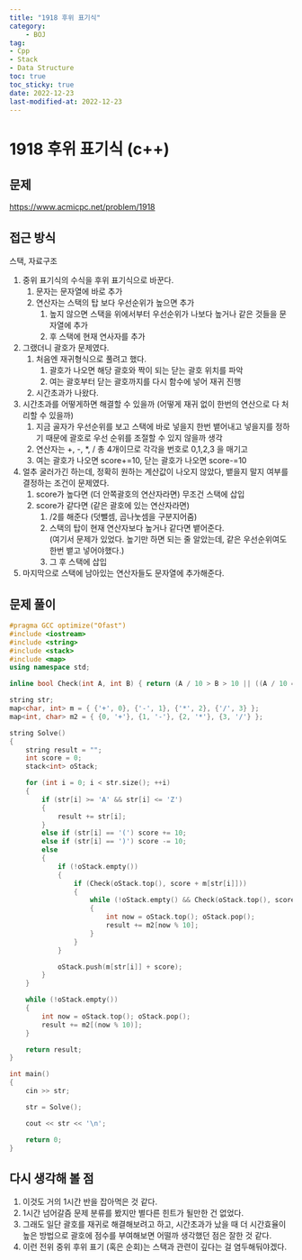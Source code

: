 ```yaml
---
title: "1918 후위 표기식"
category:
    - BOJ
tag:
- Cpp
- Stack
- Data Structure
toc: true
toc_sticky: true
date: 2022-12-23
last-modified-at: 2022-12-23
---
```


# 1918 후위 표기식 (c++)

## 문제
https://www.acmicpc.net/problem/1918   


## 접근 방식
스택, 자료구조
1. 중위 표기식의 수식을 후위 표기식으로 바꾼다.
	1. 문자는 문자열에 바로 추가
	2. 연산자는 스택의 탑 보다 우선순위가 높으면 추가
		1. 높지 않으면 스택을 위에서부터 우선순위가 나보다 높거나 같은 것들을 문자열에 추가
		2. 후 스택에 현재 연사자를 추가
2. 그랬더니 괄호가 문제였다.
	1. 처음엔 재귀형식으로 풀려고 했다.
		1. 괄호가 나오면 해당 괄호와 짝이 되는 닫는 괄호 위치를 파악
		2. 여는 괄호부터 닫는 괄호까지를 다시 함수에 넣어 재귀 진행
	2. 시간초과가 나왔다.
3. 시간초과를 어떻게하면 해결할 수 있을까 (어떻게 재귀 없이 한번의 연산으로 다 처리할 수 있을까)
	1. 지금 골자가 우선순위를 보고 스택에 바로 넣을지 한번 뱉어내고 넣을지를 정하기 때문에 괄호로 우선 순위를 조절할 수 있지 않을까 생각
	2. 연산자는 +, -, *, / 총 4개이므로 각각을 번호로 0,1,2,3 을 매기고
	3. 여는 괄호가 나오면 score+=10, 닫는 괄호가 나오면 score-=10
4. 얼추 굴러가긴 하는데, 정확히 원하는 계산값이 나오지 않았다, 뱉을지 말지 여부를 결정하는 조건이 문제였다.
	1. score가 높다면 (더 안쪽괄호의 연산자라면) 무조건 스택에 삽입
	2. score가 같다면 (같은 괄호에 있는 연산자라면)
		1. /2를 해준다 (덧뺄셈, 곱나눗셈을 구분지어줌)
		2. 스택의 탑이 현재 연산자보다 높거나 같다면 뱉어준다.   
		(여기서 문제가 있었다. 높기만 하면 되는 줄 알았는데, 같은 우선순위여도 한번 뱉고 넣어야했다.)
		3. 그 후 스택에 삽입
5. 마지막으로 스택에 남아있는 연산자들도 문자열에 추가해준다.

## 문제 풀이
```c++
#pragma GCC optimize("Ofast")
#include <iostream>
#include <string>
#include <stack>
#include <map>
using namespace std;

inline bool Check(int A, int B) { return (A / 10 > B > 10 || ((A / 10 == B / 10) && (A % 10 / 2 >= B % 10 / 2))); }

string str;
map<char, int> m = { {'+', 0}, {'-', 1}, {'*', 2}, {'/', 3} };
map<int, char> m2 = { {0, '+'}, {1, '-'}, {2, '*'}, {3, '/'} };

string Solve()
{
    string result = "";
    int score = 0;
    stack<int> oStack;

    for (int i = 0; i < str.size(); ++i)
    {
        if (str[i] >= 'A' && str[i] <= 'Z')
        {
            result += str[i];
        }
        else if (str[i] == '(') score += 10;
        else if (str[i] == ')') score -= 10;
        else
        {
            if (!oStack.empty())
            {
                if (Check(oStack.top(), score + m[str[i]]))
                {
                    while (!oStack.empty() && Check(oStack.top(), score + m[str[i]]))
                    {
                        int now = oStack.top(); oStack.pop();
                        result += m2[now % 10];
                    }
                }
            }

            oStack.push(m[str[i]] + score);
        }
    }

    while (!oStack.empty())
    {
        int now = oStack.top(); oStack.pop();
        result += m2[(now % 10)];
    }

    return result;
}

int main()
{
    cin >> str;

    str = Solve();

    cout << str << '\n';

    return 0;
}
```

## 다시 생각해 볼 점
1. 이것도 거의 1시간 반을 잡아먹은 것 같다.
2. 1시간 넘어갈즘 문제 분류를 봤지만 별다른 힌트가 될만한 건 없었다.
3. 그래도 일단 괄호를 재귀로 해결해보려고 하고, 시간초과가 났을 때 더 시간효율이 높은 방법으로 괄호에 점수를 부여해보면 어떨까 생각했던 점은 잘한 것 같다.
4. 이런 전위 중위 후위 표기 (혹은 순회)는 스택과 관련이 깊다는 걸 염두해둬야겠다.